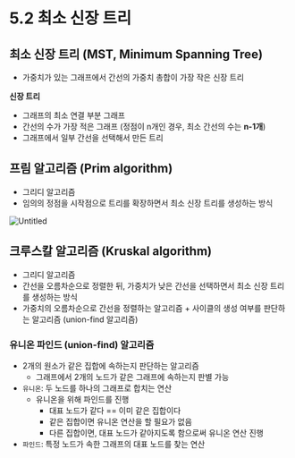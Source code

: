 # 5.2 최소 신장 트리

## 최소 신장 트리 (MST, Minimum Spanning Tree)

- 가중치가 있는 그래프에서 간선의 가중치 총합이 가장 작은 신장 트리

**신장 트리**

- 그래프의 최소 연결 부분 그래프
- 간선의 수가 가장 적은 그래프 (정점이 n개인 경우, 최소 간선의 수는 **n-1개**)
- 그래프에서 일부 간선을 선택해서 만든 트리

## 프림 알고리즘 (Prim algorithm)

- 그리디 알고리즘
- 임의의 정점을 시작점으로 트리를 확장하면서 최소 신장 트리를 생성하는 방식

![Untitled](https://prod-files-secure.s3.us-west-2.amazonaws.com/d4809f18-a915-4e30-8b11-8f015eacff00/129091fa-f222-409d-b6ff-4bb47827a7db/Untitled.png)

## 크루스칼 알고리즘 (Kruskal algorithm)

- 그리디 알고리즘
- 간선을 오름차순으로 정렬한 뒤, 가중치가 낮은 간선을 선택하면서 최소 신장 트리를 생성하는 방식
- 가중치의 오름차순으로 간선을 정렬하는 알고리즘 + 사이클의 생성 여부를 판단하는 알고리즘 (union-find 알고리즘)

### 유니온 파인드 (union-find) 알고리즘

- 2개의 원소가 같은 집합에 속하는지 판단하는 알고리즘
    - 그래프에서 2개의 노드가 같은 그래프에 속하는지 판별 가능
- `유니온`: 두 노드를 하나의 그래프로 합치는 연산
    - 유니온을 위해 파인드를 진행
        - 대표 노드가 같다 == 이미 같은 집합이다
        - 같은 집합이면 유니온 연산을 할 필요가 없음
        - 다른 집합이면, 대표 노드가 같아지도록 함으로써 유니온 연산 진행
- `파인드`: 특정 노드가 속한 그래프의 대표 노드를 찾는 연산
